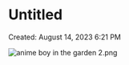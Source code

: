 # Untitled

Created: August 14, 2023 6:21 PM

![anime boy in the garden 2.png](Untitled%20a7b470fb8dea4c9aa4d7cb1d1574cda5/anime_boy_in_the_garden_2.png)
